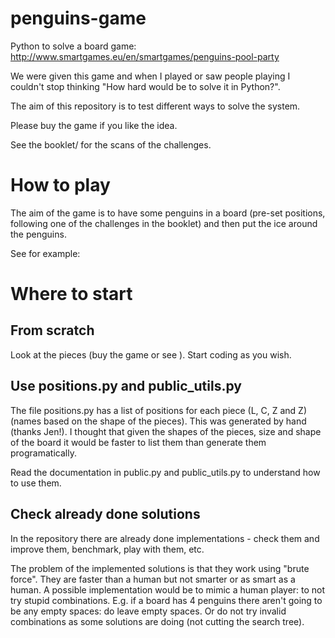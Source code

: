 # penguins-game
Python to solve a board game: http://www.smartgames.eu/en/smartgames/penguins-pool-party

We were given this game and when I played or saw people playing I couldn't stop thinking "How hard would be to solve it in Python?".

The aim of this repository is to test different ways to solve the system.

Please buy the game if you like the idea.

See the booklet/ for the scans of the challenges.

# How to play
The aim of the game is to have some penguins in a board (pre-set positions, following one of the challenges in the booklet) and then put the ice around the penguins.

See for example:




# Where to start
## From scratch
Look at the pieces (buy the game or see ). Start coding as you wish.


## Use positions.py and public_utils.py
The file positions.py has a list of positions for each piece (L, C, Z and Z) (names based on the shape of the pieces). This was generated by hand (thanks Jen!). I thought that given the shapes of the pieces, size and shape of the board it would be faster to list them than generate them programatically.

Read the documentation in public.py and public_utils.py to understand how to use them.

## Check already done solutions
In the repository there are already done implementations - check them and improve them, benchmark, play with them, etc.

The problem of the implemented solutions is that they work using "brute force". They are faster than a human but not smarter or as smart as a human. A possible implementation would be to mimic a human player: to not try stupid combinations. E.g. if a board has 4 penguins there aren't going to be any empty spaces: do leave empty spaces. Or do not try invalid combinations as some solutions are doing (not cutting the search tree).
